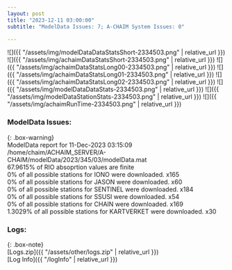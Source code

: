 ```yaml
---
layout: post
title: "2023-12-11 03:00:00"
subtitle: "ModelData Issues: 7; A-CHAIM System Issues: 0"

---
```


![]({{ "/assets/img/modelDataDataStatsShort-2334503.png" | relative_url }})
![]({{ "/assets/img/achaimDataStatsShort-2334503.png" | relative_url }})
![]({{ "/assets/img/achaimDataStatsLong00-2334503.png" | relative_url }})
![]({{ "/assets/img/achaimDataStatsLong01-2334503.png" | relative_url }})
![]({{ "/assets/img/achaimDataStatsLong02-2334503.png" | relative_url }})
![]({{ "/assets/img/modelDataDataStats-2334503.png" | relative_url }})
![]({{ "/assets/img/modelDataStationStats-2334503.png" | relative_url }})
![]({{ "/assets/img/achaimRunTime-2334503.png" | relative_url }})


### ModelData Issues:  
  
{: .box-warning}  
 ModelData report for 11-Dec-2023 03:15:09   
 /home/chaim/ACHAIM_SERVER/A-CHAIM/modelData/2023/345/03/modelData.mat   
 67.9615% of RIO absoprtion values are finite   
 0% of all possible stations for IONO were downloaded. x165   
 0% of all possible stations for JASON were downloaded. x60   
 0% of all possible stations for SENTINEL were downloaded. x184   
 0% of all possible stations for SSUSI were downloaded. x54   
 0% of all possible stations for CHAIN were downloaded. x169   
 1.3029% of all possible stations for KARTVERKET were downloaded. x30   
  


### Logs:  
  
{: .box-note}  
[Logs.zip]({{ "/assets/other/logs.zip" | relative_url }})  
[Log Info]({{ "/logInfo" | relative_url }})  
